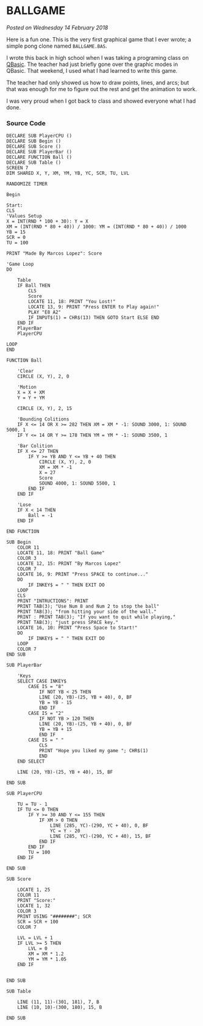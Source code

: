 # BALLGAME

_Posted on Wednesday 14 February 2018_

Here is a fun one.
This is the very first graphical game that I ever wrote; a simple pong clone named `BALLGAME.BAS`.

I wrote this back in high school when I was taking a programing class on [QBasic](https://en.wikipedia.org/wiki/QBasic).
The teacher had just briefly gone over the graphic modes in QBasic.
That weekend, I used what I had learned to write this game.

The teacher had only showed us how to draw points, lines, and arcs;
but that was enough for me to figure out the rest and get the animation to work.

I was very proud when I got back to class and showed everyone what I had done.

### Source Code
```plaintext
DECLARE SUB PlayerCPU ()
DECLARE SUB Begin ()
DECLARE SUB Score ()
DECLARE SUB PlayerBar ()
DECLARE FUNCTION Ball ()
DECLARE SUB Table ()
SCREEN 7
DIM SHARED X, Y, XM, YM, YB, YC, SCR, TU, LVL

RANDOMIZE TIMER

Begin

Start:
CLS
'Values Setup
X = INT(RND * 100 + 30): Y = X
XM = (INT(RND * 80 + 40)) / 1000: YM = (INT(RND * 80 + 40)) / 1000
YB = 15
SCR = 0
TU = 100

PRINT "Made By Marcos Lopez": Score

'Game Loop
DO

    Table
    IF Ball THEN
        CLS
        Score
        LOCATE 11, 18: PRINT "You Lost!"
        LOCATE 13, 9: PRINT "Press ENTER to Play again!"
        PLAY "E8 A2"
        IF INPUT$(1) = CHR$(13) THEN GOTO Start ELSE END
    END IF
    PlayerBar
    PlayerCPU

LOOP
END

FUNCTION Ball

    'Clear
    CIRCLE (X, Y), 2, 0

    'Motion
    X = X + XM
    Y = Y + YM

    CIRCLE (X, Y), 2, 15

    'Bounding Colitions
    IF X <= 14 OR X >= 282 THEN XM = XM * -1: SOUND 3000, 1: SOUND 5000, 1
    IF Y <= 14 OR Y >= 178 THEN YM = YM * -1: SOUND 3500, 1

    'Bar Colition
    IF X <= 27 THEN
        IF Y >= YB AND Y <= YB + 40 THEN
            CIRCLE (X, Y), 2, 0
            XM = XM * -1
            X = 27
            Score
            SOUND 4000, 1: SOUND 5500, 1
        END IF
    END IF
    
    'Lose
    IF X < 14 THEN
        Ball = -1
    END IF

END FUNCTION

SUB Begin
    COLOR 11
    LOCATE 11, 18: PRINT "Ball Game"
    COLOR 3
    LOCATE 12, 15: PRINT "By Marcos Lopez"
    COLOR 7
    LOCATE 16, 9: PRINT "Press SPACE to continue..."
    DO
        IF INKEY$ = " " THEN EXIT DO
    LOOP
    CLS
    PRINT "INTRUCTIONS": PRINT
    PRINT TAB(3); "Use Num 8 and Num 2 to stop the ball"
    PRINT TAB(3); "from hitting your side of the wall."
    PRINT : PRINT TAB(3); "If you want to quit while playing,"
    PRINT TAB(3); "just press SPACE key."
    LOCATE 16, 10: PRINT "Press Space to Start!"
    DO
        IF INKEY$ = " " THEN EXIT DO
    LOOP
    COLOR 7
END SUB

SUB PlayerBar

    'Keys
    SELECT CASE INKEY$
        CASE IS = "8"
            IF NOT YB < 25 THEN
            LINE (20, YB)-(25, YB + 40), 0, BF
            YB = YB - 15
            END IF
        CASE IS = "2"
            IF NOT YB > 120 THEN
            LINE (20, YB)-(25, YB + 40), 0, BF
            YB = YB + 15
            END IF
        CASE IS = " "
            CLS
            PRINT "Hope you liked my game "; CHR$(1)
            END
    END SELECT

    LINE (20, YB)-(25, YB + 40), 15, BF

END SUB

SUB PlayerCPU

    TU = TU - 1
    IF TU <= 0 THEN
        IF Y >= 30 AND Y <= 155 THEN
            IF XM > 0 THEN
                LINE (285, YC)-(290, YC + 40), 0, BF
                YC = Y - 20
                LINE (285, YC)-(290, YC + 40), 15, BF
            END IF
        END IF
        TU = 100
    END IF

END SUB

SUB Score

    LOCATE 1, 25
    COLOR 11
    PRINT "Score:"
    LOCATE 1, 32
    COLOR 3
    PRINT USING "########"; SCR
    SCR = SCR + 100
    COLOR 7

    LVL = LVL + 1
    IF LVL >= 5 THEN
        LVL = 0
        XM = XM * 1.2
        YM = YM * 1.05
    END IF


END SUB

SUB Table

    LINE (11, 11)-(301, 181), 7, B
    LINE (10, 10)-(300, 180), 15, B

END SUB
```
